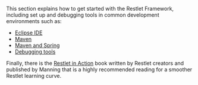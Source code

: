 This section explains how to get started with the Restlet Framework,
including set up and debugging tools in common development environments
such as:

-   [Eclipse IDE](eclipse "Getting started with Eclipse IDE")
-   [Maven](maven "Getting started with Maven")
-   [Maven and Spring](maven-spring "Getting Started with Maven and Spring")
-   [Debugging tools](debugging-tools "Debugging tools")

Finally, there is the [Restlet in Action](http://www.amazon.com/gp/product/193518234X/ref=as_li_tf_tl?ie=UTF8&camp=1789&creative=9325&creativeASIN=193518234X&linkCode=as2&tag=restlet-20)
book written by Restlet creators and published by Manning that is a highly recommended reading for a smoother Restlet learning curve.
